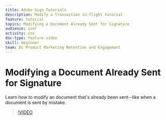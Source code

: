```yaml
---
title: Adobe Sign Tutorials
description: Modify a transaction in-flight tutorial
feature: tutorial
topics: Modifying a Document Already Sent for Signature
audience: user
activity: use
doc-type: feature video
skill: beginner
team: DC Product Marketing Retention and Engagement
---
```


# Modifying a Document Already Sent for Signature

Learn how to modify an document that's already been sent--like when a document is sent by mistake.

>[!VIDEO](https://video.tv.adobe.com/v/17343?hidetitle=true)